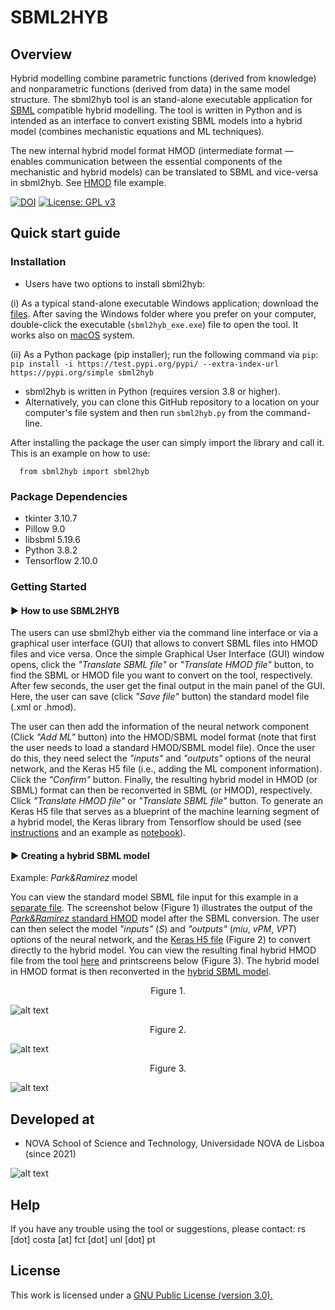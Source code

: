 # SBML2HYB
## Overview
Hybrid modelling combine parametric functions (derived from knowledge) and nonparametric functions (derived from data) in the same model structure.
The sbml2hyb tool is an stand-alone executable application for [SBML](https://synonym.caltech.edu/) compatible hybrid modelling. The tool is written in Python and is intended as an interface to convert existing SBML models into a hybrid model (combines mechanistic equations and ML techniques).

The new internal hybrid model format HMOD (intermediate format — enables communication between the essential components of the mechanistic and hybrid models) can be translated to SBML and vice-versa in sbml2hyb. See [HMOD](https://github.com/rs-costa/sbml2hyb/blob/main/models/chassagnole1standard.hmod) file example.

[![DOI](https://zenodo.org/badge/DOI/10.5281/zenodo.7293206.svg)](https://doi.org/10.5281/zenodo.7293206) [![License: GPL v3](https://img.shields.io/badge/License-GPLv3-blue.svg)](https://www.gnu.org/licenses/gpl-3.0)

## Quick start guide
### Installation
- Users have two options to install sbml2hyb:

(i) As a typical stand-alone executable Windows application; download the [files](https://drive.google.com/drive/folders/1yBpSaXts-D1bMXjq8MO6AbJkOjSibOji?usp=share_link). After saving the Windows folder where you prefer on your computer, double-click the executable (`sbml2hyb_exe.exe`) file to open the tool. It works also on [macOS](https://drive.google.com/drive/folders/1ivWOPKkeZFpVPF5RsPFN6UQm1I-VLfMY) system. 

(ii) As a Python package (pip installer); run the following command via `pip`:
`pip install -i https://test.pypi.org/pypi/ --extra-index-url https://pypi.org/simple sbml2hyb`
- sbml2hyb is written in Python (requires version 3.8 or higher).
- Alternatively, you can clone this GitHub repository to a location on your computer's file system and then run `sbml2hyb.py` from the command-line.

After installing the package the user can simply import the library and call it. This is an example on how to use:

      from sbml2hyb import sbml2hyb

### Package Dependencies
- tkinter 3.10.7  
- Pillow 9.0  
- libsbml 5.19.6 
- Python 3.8.2
- Tensorflow 2.10.0

### Getting Started
#### ►  How to use SBML2HYB

The users can use sbml2hyb either via the command line interface or via a graphical user interface (GUI) that allows to convert SBML files into HMOD files and vice versa. 
Once the simple Graphical User Interface (GUI) window opens, click the *"Translate SBML file"* or *"Translate HMOD file"* button, to find the SBML or HMOD file you want to convert on the tool, respectively. After few seconds, the user get the final output in the main panel of the GUI. Here, the user can save (click *"Save file"* button) the standard model file (.xml or .hmod). 

The user can then add the information of the neural network component (Click *"Add ML"* button) into the HMOD/SBML model format (note that first the user needs to load a standard HMOD/SBML model file). Once the user do this, they need select the *"inputs"* and *"outputs"* options of the neural network, and the Keras H5 file (i.e., adding the ML component information). Click the *"Confirm"* button. Finally, the resulting hybrid model in HMOD (or SBML) format can then be reconverted in SBML (or HMOD), respectively. Click *"Translate HMOD file"* or *"Translate SBML file"* button. To generate an Keras H5 file that serves as a blueprint of the machine learning segment of a hybrid model, the Keras library from Tensorflow should be used (see [instructions](https://github.com/rs-costa/sbml2hyb/blob/main/models/keras_H5/instructions_createH5.txt) and an example as [notebook](https://github.com/rs-costa/sbml2hyb/blob/main/models/keras_H5/create_keras_h5.ipynb)).


#### ►  Creating a hybrid SBML model

Example: *Park&Ramirez* model

You can view the standard model SBML file input for this example in a [separate file](https://github.com/rs-costa/sbml2hyb/blob/main/models/parkramstandard.xml). The screenshot below (Figure 1) illustrates the output of the [*Park&Ramirez* standard HMOD](https://github.com/r-costa/sbml2hyb/blob/main/models/parkramstandard.hmod) model after the SBML conversion. The user can then select the model *"inputs"* (*S*) and *"outputs"* (*miu*, *vPM*, *VPT*) options of the neural network, and the [Keras H5 file](https://github.com/r-costa/sbml2hyb/blob/main/models/Park_Keras.h5) (Figure 2) to convert directly to the hybrid model. You can view the resulting final hybrid HMOD file from the tool [here](https://github.com/rs-costa/sbml2hyb/blob/main/models/parkramhyb.hmod) and printscreens below (Figure 3). The hybrid model in HMOD format is then reconverted in the [hybrid SBML model](https://github.com/rs-costa/sbml2hyb/blob/main/models/parkramhyb.xml). 

<div align="center"> Figure 1. </div>

![alt text](https://github.com/rs-costa/sbml2hyb/blob/main/img/Figure1.PNG)

<div align="center"> Figure 2. </div>

![alt text](https://github.com/rs-costa/sbml2hyb/blob/main/img/Figure2.PNG)

<div align="center"> Figure 3. </div>

![alt text](https://github.com/rs-costa/sbml2hyb/blob/main/img/Figure_3.png)

## Developed at
- NOVA School of Science and Technology, Universidade NOVA de Lisboa (since 2021)

![alt text](https://github.com/rs-costa/sbml2hyb/blob/main/img/logo_new.png)

## Help
If you have any trouble using the tool or suggestions, please contact:  rs [dot] costa [at] fct [dot] unl [dot] pt

## License
This work is licensed under a <a href="https://www.gnu.org/licenses/gpl-3.0.html"> GNU Public License (version 3.0).</a>
